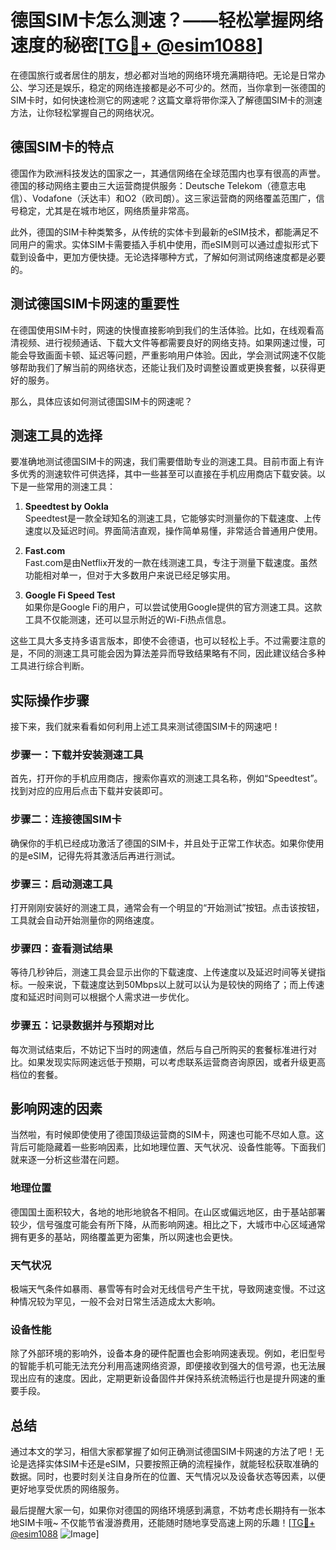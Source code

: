 # 德国SIM卡怎么测速？——轻松掌握网络速度的秘密[[TG💪+ @esim1088](https://t.me/s/esim1088)]

在德国旅行或者居住的朋友，想必都对当地的网络环境充满期待吧。无论是日常办公、学习还是娱乐，稳定的网络连接都是必不可少的。然而，当你拿到一张德国的SIM卡时，如何快速检测它的网速呢？这篇文章将带你深入了解德国SIM卡的测速方法，让你轻松掌握自己的网络状况。

## 德国SIM卡的特点

德国作为欧洲科技发达的国家之一，其通信网络在全球范围内也享有很高的声誉。德国的移动网络主要由三大运营商提供服务：Deutsche Telekom（德意志电信）、Vodafone（沃达丰）和O2（欧司朗）。这三家运营商的网络覆盖范围广，信号稳定，尤其是在城市地区，网络质量非常高。

此外，德国的SIM卡种类繁多，从传统的实体卡到最新的eSIM技术，都能满足不同用户的需求。实体SIM卡需要插入手机中使用，而eSIM则可以通过虚拟形式下载到设备中，更加方便快捷。无论选择哪种方式，了解如何测试网络速度都是必要的。

## 测试德国SIM卡网速的重要性

在德国使用SIM卡时，网速的快慢直接影响到我们的生活体验。比如，在线观看高清视频、进行视频通话、下载大文件等都需要良好的网络支持。如果网速过慢，可能会导致画面卡顿、延迟等问题，严重影响用户体验。因此，学会测试网速不仅能够帮助我们了解当前的网络状态，还能让我们及时调整设置或更换套餐，以获得更好的服务。

那么，具体应该如何测试德国SIM卡的网速呢？

## 测速工具的选择

要准确地测试德国SIM卡的网速，我们需要借助专业的测速工具。目前市面上有许多优秀的测速软件可供选择，其中一些甚至可以直接在手机应用商店下载安装。以下是一些常用的测速工具：

1. **Speedtest by Ookla**  
   Speedtest是一款全球知名的测速工具，它能够实时测量你的下载速度、上传速度以及延迟时间。界面简洁直观，操作简单易懂，非常适合普通用户使用。

2. **Fast.com**  
   Fast.com是由Netflix开发的一款在线测速工具，专注于测量下载速度。虽然功能相对单一，但对于大多数用户来说已经足够实用。

3. **Google Fi Speed Test**  
   如果你是Google Fi的用户，可以尝试使用Google提供的官方测速工具。这款工具不仅能测速，还可以显示附近的Wi-Fi热点信息。

这些工具大多支持多语言版本，即使不会德语，也可以轻松上手。不过需要注意的是，不同的测速工具可能会因为算法差异而导致结果略有不同，因此建议结合多种工具进行综合判断。

## 实际操作步骤

接下来，我们就来看看如何利用上述工具来测试德国SIM卡的网速吧！

### 步骤一：下载并安装测速工具
首先，打开你的手机应用商店，搜索你喜欢的测速工具名称，例如“Speedtest”。找到对应的应用后点击下载并安装即可。

### 步骤二：连接德国SIM卡
确保你的手机已经成功激活了德国的SIM卡，并且处于正常工作状态。如果你使用的是eSIM，记得先将其激活后再进行测试。

### 步骤三：启动测速工具
打开刚刚安装好的测速工具，通常会有一个明显的“开始测试”按钮。点击该按钮，工具就会自动开始测量你的网络速度。

### 步骤四：查看测试结果
等待几秒钟后，测速工具会显示出你的下载速度、上传速度以及延迟时间等关键指标。一般来说，下载速度达到50Mbps以上就可以认为是较快的网络了；而上传速度和延迟时间则可以根据个人需求进一步优化。

### 步骤五：记录数据并与预期对比
每次测试结束后，不妨记下当时的网速值，然后与自己所购买的套餐标准进行对比。如果发现实际网速远低于预期，可以考虑联系运营商咨询原因，或者升级更高档位的套餐。

## 影响网速的因素

当然啦，有时候即使使用了德国顶级运营商的SIM卡，网速也可能不尽如人意。这背后可能隐藏着一些影响因素，比如地理位置、天气状况、设备性能等。下面我们就来逐一分析这些潜在问题。

### 地理位置
德国国土面积较大，各地的地形地貌各不相同。在山区或偏远地区，由于基站部署较少，信号强度可能会有所下降，从而影响网速。相比之下，大城市中心区域通常拥有更多的基站，网络覆盖更为密集，所以网速也会更快。

### 天气状况
极端天气条件如暴雨、暴雪等有时会对无线信号产生干扰，导致网速变慢。不过这种情况较为罕见，一般不会对日常生活造成太大影响。

### 设备性能
除了外部环境的影响外，设备本身的硬件配置也会影响网速表现。例如，老旧型号的智能手机可能无法充分利用高速网络资源，即便接收到强大的信号源，也无法展现出应有的速度。因此，定期更新设备固件并保持系统流畅运行也是提升网速的重要手段。

## 总结

通过本文的学习，相信大家都掌握了如何正确测试德国SIM卡网速的方法了吧！无论是选择实体SIM卡还是eSIM，只要按照正确的流程操作，就能轻松获取准确的数据。同时，也要时刻关注自身所在的位置、天气情况以及设备状态等因素，以便更好地享受优质的网络服务。

最后提醒大家一句，如果你对德国的网络环境感到满意，不妨考虑长期持有一张本地SIM卡哦~ 不仅能节省漫游费用，还能随时随地享受高速上网的乐趣！[[TG💪+ @esim1088](https://t.me/s/esim1088) ![Image](https://i.postimg.cc/4NQfJmqS/Snipaste-2025-05-13-00-14-12.png)]